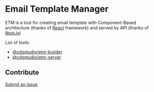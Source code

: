# Email Template Manager

ETM is a tool for creating email template with Component-Based architecture (thanks of [React](https://github.com/facebook/react) framework)
and served by API (thanks of [NestJs](https://nestjs.com/))

List of tools:

- [@cdgstudio/etm-builder](https://github.com/cdgstudio/etm/tree/master/packages/builder)
- [@cdgstudio/etm-server](https://github.com/cdgstudio/etm/tree/master/packages/server)

## Contribute

[Submit an Issue](https://github.com/cdgstudio/etm/issues)
